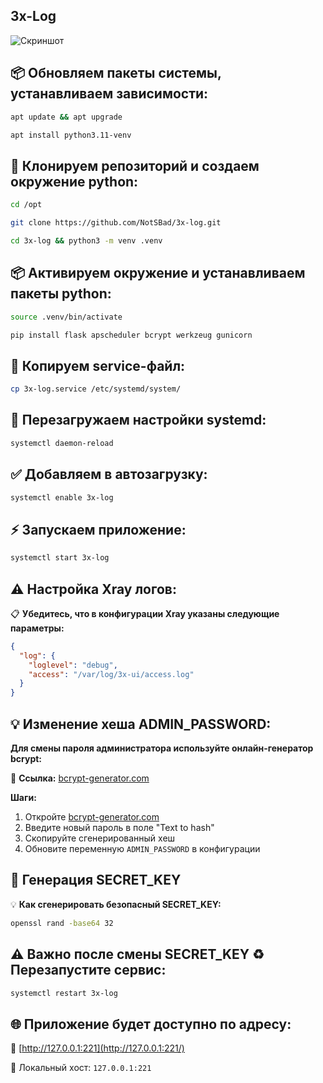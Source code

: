 ## 3x-Log

![Скриншот](https://i.ibb.co/xqrMLCKC/3x-log.png)


## 📦 Обновляем пакеты системы, устанавливаем зависимости:

```bash
apt update && apt upgrade
```

```bash
apt install python3.11-venv
```

## 📁 Клонируем репозиторий и создаем окружение python:
```bash
cd /opt
```

```bash
git clone https://github.com/NotSBad/3x-log.git
```

```bash
cd 3x-log && python3 -m venv .venv
```

## 📦 Активируем окружение и устанавливаем пакеты python:

```bash
source .venv/bin/activate
```

```bash
pip install flask apscheduler bcrypt werkzeug gunicorn
```

## 📄 Копируем service-файл:
```bash
cp 3x-log.service /etc/systemd/system/
```

## 🔄 Перезагружаем настройки systemd:

```bash
systemctl daemon-reload
```

## ✅ Добавляем в автозагрузку:

```bash
systemctl enable 3x-log
```

## ⚡ Запускаем приложение:

```bash
systemctl start 3x-log
```

## ⚠️ Настройка Xray логов:

📋 **Убедитесь, что в конфигурации Xray указаны следующие параметры:**

```json
{
  "log": {
    "loglevel": "debug",
    "access": "/var/log/3x-ui/access.log"
  }
}
```

## 💡 Изменение хеша ADMIN_PASSWORD:

**Для смены пароля администратора используйте онлайн-генератор bcrypt:**

🔗 **Ссылка:** [bcrypt-generator.com](https://bcrypt-generator.com/)

**Шаги:**
1. Откройте [bcrypt-generator.com](https://bcrypt-generator.com/)
2. Введите новый пароль в поле "Text to hash"
3. Скопируйте сгенерированный хеш
4. Обновите переменную `ADMIN_PASSWORD` в конфигурации

## 🔐 Генерация SECRET_KEY

💡 **Как сгенерировать безопасный SECRET_KEY:**

```bash
openssl rand -base64 32
```

## ⚠️ Важно после смены **SECRET_KEY** ♻️ Перезапустите сервис:
    
```bash
systemctl restart 3x-log
```

## 🌐 Приложение будет доступно по адресу:

🔗 [http://127.0.0.1:221](http://127.0.0.1:221/)

📍 Локальный хост: `127.0.0.1:221`
